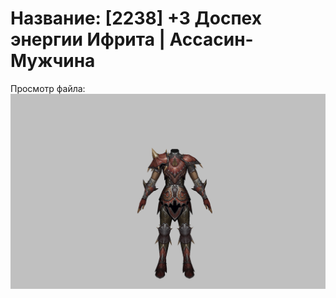 # Название: [2238] +3 Доспех энергии Ифрита | Ассасин-Мужчина

Просмотр файла:
![p060020.png](p060020.png)